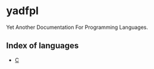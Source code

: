 # yadfpl

Yet Another Documentation For Programming Languages.

## Index of languages

- [C](C/README.md)